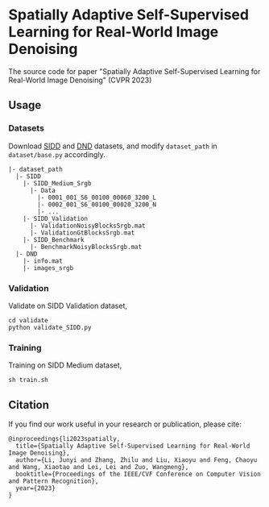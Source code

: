 # Spatially Adaptive Self-Supervised Learning for Real-World Image Denoising
The source code for paper "Spatially Adaptive Self-Supervised Learning for Real-World Image Denoising" (CVPR 2023)

## Usage
### Datasets
Download [SIDD](https://www.eecs.yorku.ca/~kamel/sidd/dataset.php) and [DND](https://noise.visinf.tu-darmstadt.de/) datasets, and modify `dataset_path` in `dataset/base.py` accordingly.
```
|- dataset_path
  |- SIDD
    |- SIDD_Medium_Srgb
      |- Data
        |- 0001_001_S6_00100_00060_3200_L
        |- 0002_001_S6_00100_00020_3200_N
        |- ...
    |- SIDD_Validation
      |- ValidationNoisyBlocksSrgb.mat
      |- ValidationGtBlocksSrgb.mat
    |- SIDD_Benchmark
      |- BenchmarkNoisyBlocksSrgb.mat
  |- DND
    |- info.mat
    |- images_srgb
```

### Validation
Validate on SIDD Validation dataset,
```
cd validate
python validate_SIDD.py
```

### Training
Training on SIDD Medium dataset,
```
sh train.sh
```

## Citation
If you find our work useful in your research or publication, please cite:
```
@inproceedings{li2023spatially,
  title={Spatially Adaptive Self-Supervised Learning for Real-World Image Denoising},
  author={Li, Junyi and Zhang, Zhilu and Liu, Xiaoyu and Feng, Chaoyu and Wang, Xiaotao and Lei, Lei and Zuo, Wangmeng},
  booktitle={Proceedings of the IEEE/CVF Conference on Computer Vision and Pattern Recognition},
  year={2023}
}
```